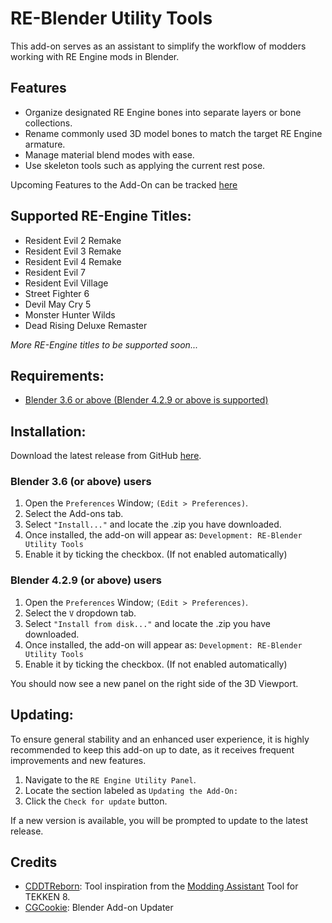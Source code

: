 # RE-Blender Utility Tools
This add-on serves as an assistant to simplify the workflow of modders working with RE Engine mods in Blender.

## Features
 - Organize designated RE Engine bones into separate layers or bone collections.
 - Rename commonly used 3D model bones to match the target RE Engine armature.
 - Manage material blend modes with ease.
 - Use skeleton tools such as applying the current rest pose.

Upcoming Features to the Add-On can be tracked [here](https://github.com/ChampionLeake/RE_Blender_Utility_Tools/milestones)

## Supported RE-Engine Titles:
 - Resident Evil 2 Remake
 - Resident Evil 3 Remake
 - Resident Evil 4 Remake
 - Resident Evil 7
 - Resident Evil Village
 - Street Fighter 6
 - Devil May Cry 5
 - Monster Hunter Wilds
 - Dead Rising Deluxe Remaster

*More RE-Engine titles to be supported soon...*

## Requirements:
 - [Blender 3.6 or above (Blender 4.2.9 or above is supported)](https://www.blender.org/download/)

## Installation:
Download the latest release from GitHub [here](https://github.com/ChampionLeake/RE_Blender_Utility_Tools/tags).

### Blender 3.6 (or above) users
1. Open the `Preferences` Window; `(Edit > Preferences)`.
2. Select the Add-ons tab.
3. Select `"Install..."` and locate the .zip you have downloaded.
4. Once installed, the add-on will appear as: `Development: RE-Blender Utility Tools`
5. Enable it by ticking the checkbox. (If not enabled automatically)

### Blender 4.2.9 (or above) users
1. Open the `Preferences` Window; `(Edit > Preferences)`.
2. Select the `V` dropdown tab.
3. Select `"Install from disk..."` and locate the .zip you have downloaded.
4. Once installed, the add-on will appear as: `Development: RE-Blender Utility Tools`
5. Enable it by ticking the checkbox. (If not enabled automatically)

You should now see a new panel on the right side of the 3D Viewport.

## Updating:
To ensure general stability and an enhanced user experience, it is highly recommended to keep this add-on up to date, as it receives frequent improvements and new features.
1. Navigate to the `RE Engine Utility Panel`.
2. Locate the section labeled as `Updating the Add-On:`
3. Click the `Check for update` button.

If a new version is available, you will be prompted to update to the latest release.

## Credits
 - [CDDTReborn](https://github.com/CDDTReborn): Tool inspiration from the [Modding Assistant](https://github.com/CDDTreborn/Tekken-8-Resources) Tool for TEKKEN 8.
 - [CGCookie](https://github.com/CGCookie/blender-addon-updater): Blender Add-on Updater 
